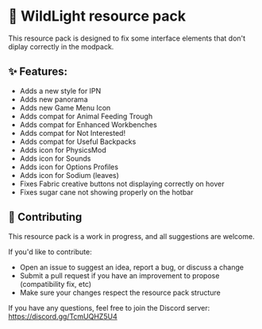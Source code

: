 # 🌲 WildLight resource pack

This resource pack is designed to fix some interface elements that don't diplay correctly in the modpack.

## ✨ Features:

- Adds a new style for IPN
- Adds new panorama
- Adds new Game Menu Icon
- Adds compat for Animal Feeding Trough
- Adds compat for Enhanced Workbenches
- Adds compat for Not Interested!
- Adds compat for Useful Backpacks
- Adds icon for PhysicsMod
- Adds icon for Sounds
- Adds icon for Options Profiles
- Adds icon for Sodium (leaves)
- Fixes Fabric creative buttons not displaying correctly on hover
- Fixes sugar cane not showing properly on the hotbar

## 🤝 Contributing

This resource pack is a work in progress, and all suggestions are welcome.

If you'd like to contribute:

- Open an issue to suggest an idea, report a bug, or discuss a change
- Submit a pull request if you have an improvement to propose (compatibility fix, etc)
- Make sure your changes respect the resource pack structure

If you have any questions, feel free to join the Discord server: https://discord.gg/TcmUQHZ5U4
